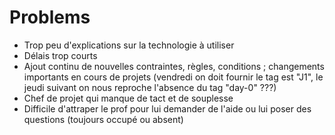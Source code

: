 # Problems
	
* Trop peu d'explications sur la technologie à utiliser
* Délais trop courts
* Ajout continu de nouvelles contraintes, règles, conditions ; changements importants en cours de projets (vendredi on doit fournir le tag est "J1", le jeudi suivant on nous reproche l'absence du tag "day-0" ???)
* Chef de projet qui manque de tact et de souplesse
* Difficile d'attraper le prof pour lui demander de l'aide ou lui poser des questions (toujours occupé ou absent)